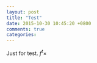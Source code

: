 ```yaml
---
layout: post
title: "Test"
date: 2015-10-30 10:45:20 +0800
comments: true
categories: 
---
```

Just for test.
$f^t \times$